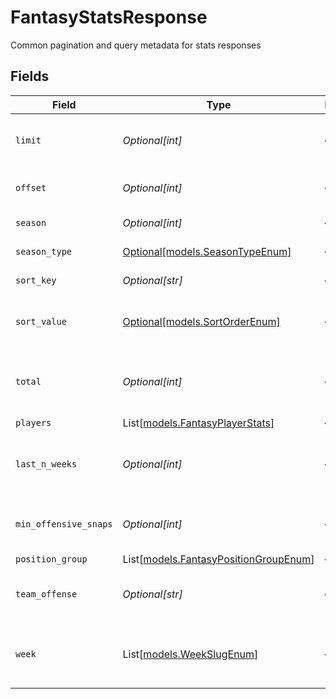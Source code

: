 # FantasyStatsResponse

Common pagination and query metadata for stats responses


## Fields

| Field                                                                          | Type                                                                           | Required                                                                       | Description                                                                    | Example                                                                        |
| ------------------------------------------------------------------------------ | ------------------------------------------------------------------------------ | ------------------------------------------------------------------------------ | ------------------------------------------------------------------------------ | ------------------------------------------------------------------------------ |
| `limit`                                                                        | *Optional[int]*                                                                | :heavy_minus_sign:                                                             | Maximum number of results returned                                             |                                                                                |
| `offset`                                                                       | *Optional[int]*                                                                | :heavy_minus_sign:                                                             | Number of records skipped                                                      |                                                                                |
| `season`                                                                       | *Optional[int]*                                                                | :heavy_minus_sign:                                                             | Season year                                                                    |                                                                                |
| `season_type`                                                                  | [Optional[models.SeasonTypeEnum]](../models/seasontypeenum.md)                 | :heavy_minus_sign:                                                             | Type of NFL season                                                             | REG                                                                            |
| `sort_key`                                                                     | *Optional[str]*                                                                | :heavy_minus_sign:                                                             | Field used for sorting                                                         |                                                                                |
| `sort_value`                                                                   | [Optional[models.SortOrderEnum]](../models/sortorderenum.md)                   | :heavy_minus_sign:                                                             | Sort direction for ordered results                                             | DESC                                                                           |
| `total`                                                                        | *Optional[int]*                                                                | :heavy_minus_sign:                                                             | Total number of items matching the criteria                                    |                                                                                |
| `players`                                                                      | List[[models.FantasyPlayerStats](../models/fantasyplayerstats.md)]             | :heavy_minus_sign:                                                             | N/A                                                                            |                                                                                |
| `last_n_weeks`                                                                 | *Optional[int]*                                                                | :heavy_minus_sign:                                                             | Number of recent weeks analyzed (if applied)                                   | 3                                                                              |
| `min_offensive_snaps`                                                          | *Optional[int]*                                                                | :heavy_minus_sign:                                                             | Minimum offensive snaps filter applied                                         | 75                                                                             |
| `position_group`                                                               | List[[models.FantasyPositionGroupEnum](../models/fantasypositiongroupenum.md)] | :heavy_minus_sign:                                                             | N/A                                                                            |                                                                                |
| `team_offense`                                                                 | *Optional[str]*                                                                | :heavy_minus_sign:                                                             | Offensive team filter applied (if any)                                         | 3900                                                                           |
| `week`                                                                         | List[[models.WeekSlugEnum](../models/weekslugenum.md)]                         | :heavy_minus_sign:                                                             | Specific weeks included in analysis                                            | [<br/>"WEEK_16",<br/>"WEEK_17",<br/>"WEEK_18"<br/>]                            |